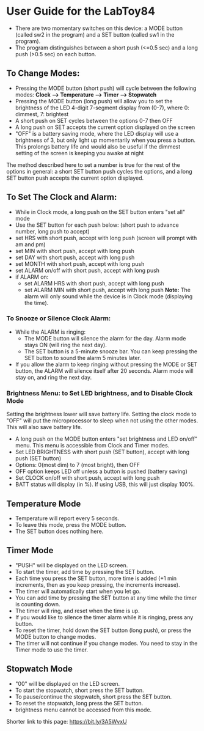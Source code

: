 # User Guide for the LabToy84
  
- There are two momentary switches on this device: a MODE button (called sw2 in the program) and a SET button (called sw1 in the program).
- The program distinguishes between a short push (<=0.5 sec) and a long push (>0.5 sec) on each button.

## To Change Modes: 
- Pressing the MODE button (short push) will cycle between the following modes: <b>Clock --> Temperature --> Timer --> Stopwatch</b>
- Pressing the MODE button (long push) will allow you to set the brightness of the LED 4-digit 7-segment display from (0-7), where 0: dimmest, 7: brightest
- A short push on SET cycles between the options 0-7 then OFF
- A long push on SET accepts the current option displayed on the screen
- "OFF" is a battery saving mode, where the LED display will use a brightness of 3, but only light up momentarily when you press a button. This prolongs battery life and would also be useful if the dimmest setting of the screen is keeping you awake at night

The method described here to set a number is true for the rest of the options in general: a short SET button push cycles the options, and a long SET button push accepts the current option displayed.
  
## To Set The Clock and Alarm:
   - While in Clock mode, a long push on the SET button enters "set all" mode
   - Use the SET button for each push below: (short push to advance number, long push to accept)
   - set HRS with short push, accept with long push (screen will prompt with am and pm)
   - set MIN with short push, accept with long push
   - set DAY with short push, accept with long push
   - set MONTH with short push, accept with long push
   - set ALARM on/off with short push, accept with long push
   - if ALARM on:
      - set ALARM HRS with short push, accept with long push
      - set ALARM MIN with short push, accept with long push
   **Note:** The alarm will only sound while the device is in Clock mode (displaying the time).

### To Snooze or Silence Clock Alarm:
   - While the ALARM is ringing:
      - The MODE button will silence the alarm for the day. Alarm mode stays ON (will ring the next day). 
      - The SET button is a 5-minute snooze bar. You can keep pressing the SET button to sound the alarm 5 minutes later.
   - If you allow the alarm to keep ringing without pressing the MODE or SET button, the ALARM will silence itself after 20 seconds. Alarm mode will stay on, and ring the next day.

### Brightness Menu: to Set LED brightness, and to Disable Clock Mode
Setting the brightness lower will save battery life.
Setting the clock mode to "OFF" will put the microprocessor to sleep when not using the other modes. This will also save battery life.

   - A long push on the MODE button enters "set brightness and LED on/off" menu. This menu is accessible from Clock and Timer modes.  
   - Set LED BRIGHTNESS with short push (SET button), accept with long push (SET button)
   - Options: 0(most dim) to 7 (most bright), then OFF
   - OFF option keeps LED off unless a button is pushed (battery saving)
   - Set CLOCK on/off with short push, accept with long push
   - BATT status will display (in %). If using USB, this will just display 100%.

## Temperature Mode
  - Temperature will report every 5 seconds.
  - To leave this mode, press the MODE button.
  - The SET button does nothing here.

## Timer Mode
  - "PUSH" will be displayed on the LED screen.
  - To start the timer, add time by pressing the SET button.
  - Each time you press the SET button, more time is added (+1 min increments, then as you keep pressing, the increments increase). 
  - The timer will automatically start when you let go.
  - You can add time by pressing the SET button at any time while the timer is counting down.
  - The timer will ring, and reset when the time is up.
  - If you would like to silence the timer alarm while it is ringing, press any button.
  - To reset the timer, hold down the SET button (long push), or press the MODE button to change modes.
  - The timer will not continue if you change modes. You need to stay in the Timer mode to use the timer.

## Stopwatch Mode
  - "00" will be displayed on the LED screen.
  - To start the stopwatch, short press the SET button.
  - To pause/continue the stopwatch, short press the SET button.
  - To reset the stopwatch, long press the SET button.
  - brightness menu cannot be accessed from this mode.

Shorter link to this page: https://bit.ly/3A5WvxU
